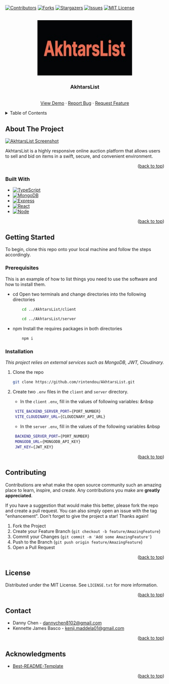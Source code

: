 <!-- Improved compatibility of back to top link: See: https://github.com/othneildrew/Best-README-Template/pull/73 -->

<a name="readme-top"></a>

<!--
*** Thanks for checking out the Best-README-Template. If you have a suggestion
*** that would make this better, please fork the repo and create a pull request
*** or simply open an issue with the tag "enhancement".
*** Don't forget to give the project a star!
*** Thanks again! Now go create something AMAZING! :D
-->

<!-- PROJECT SHIELDS -->
<!--
*** I'm using markdown "reference style" links for readability.
*** Reference links are enclosed in brackets [ ] instead of parentheses ( ).
*** See the bottom of this document for the declaration of the reference variables
*** for contributors-url, forks-url, etc. This is an optional, concise syntax you may use.
*** https://www.markdownguide.org/basic-syntax/#reference-style-links
-->

[![Contributors][contributors-shield]][contributors-url]
[![Forks][forks-shield]][forks-url]
[![Stargazers][stars-shield]][stars-url]
[![Issues][issues-shield]][issues-url]
[![MIT License][license-shield]][license-url]

<!-- PROJECT LOGO -->
<br />
<div align="center">
  <a href="https://github.com/rintendou/AkhtarsList">
    <img src="images/logo.jpg" alt="Logo" width="300" height="175">
  </a>

<h3 align="center">AkhtarsList</h3>

  <p align="center">
    <br />
    <a href="https://github.com/rintendou/AkhtarsList">View Demo</a>
    ·
    <a href="https://github.com/rintendou/AkhtarsList/issues">Report Bug</a>
    ·
    <a href="https://github.com/rintendou/AkhtarsList/issues">Request Feature</a>
  </p>
</div>

<!-- TABLE OF CONTENTS -->
<details>
  <summary>Table of Contents</summary>
  <ol>
    <li>
      <a href="#about-the-project">About The Project</a>
      <ul>
        <li><a href="#built-with">Built With</a></li>
      </ul>
    </li>
    <li>
      <a href="#getting-started">Getting Started</a>
      <ul>
        <li><a href="#prerequisites">Prerequisites</a></li>
        <li><a href="#installation">Installation</a></li>
      </ul>
    </li>
    <li><a href="#contributing">Contributing</a></li>
    <li><a href="#license">License</a></li>
    <li><a href="#contact">Contact</a></li>
    <li><a href="#acknowledgments">Acknowledgments</a></li>
  </ol>
</details>

<!-- ABOUT THE PROJECT -->

## About The Project

[![AkhtarsList Screenshot][product-screenshot]](https://github.com/rintendou/AkhtarsList)

AkhtarsList is a highly responsive online auction platform that allows users to sell and bid on items in a swift, secure, and convenient environment.

<p align="right">(<a href="#readme-top">back to top</a>)</p>

### Built With

-   [![TypeScript][TypeScript]][TypeScript-url]
-   [![MongoDB][MongoDB]][MongoDB-url]
-   [![Express][Express.js]][Express-url]
-   [![React][React.js]][React-url]
-   [![Node][Node.js]][Node-url]

<p align="right">(<a href="#readme-top">back to top</a>)</p>

<!-- GETTING STARTED -->

## Getting Started

To begin, clone this repo onto your local machine and follow the steps accordingly.

### Prerequisites

This is an example of how to list things you need to use the software and how to install them.

-   cd
    Open two terminals and change directories into the following directories

    ```sh
        cd ../AkhtarsList/client
    ```

    ```sh
        cd ../AkhtarsList/server
    ```

-   npm
    Install the requires packages in both directories
    ```sh
        npm i
    ```

### Installation

_This project relies on external services such as MongoDB, JWT, Cloudinary._

1. Clone the repo

    ```sh
    git clone https://github.com/rintendou/AkhtarsList.git
    ```

2. Create two `.env` files in the `client` and `server` directory.
   * In the `client` `.env`, fill in the values of following variables:
&nbsp
   ```sh
    VITE_BACKEND_SERVER_PORT={PORT_NUMBER}
    VITE_CLOUDINARY_URL={CLOUDINARY_API_URL}
   ```
   * In the `server` `.env`, fill in the values of the following variables
&nbsp
   ```sh
    BACKEND_SERVER_PORT={PORT_NUMBER}
    MONGODB_URL={MONGODB_API_KEY}
    JWT_KEY={JWT_KEY}
    ```

<p align="right">(<a href="#readme-top">back to top</a>)</p>

<!-- CONTRIBUTING -->

## Contributing

Contributions are what make the open source community such an amazing place to learn, inspire, and create. Any contributions you make are **greatly appreciated**.

If you have a suggestion that would make this better, please fork the repo and create a pull request. You can also simply open an issue with the tag "enhancement".
Don't forget to give the project a star! Thanks again!

1. Fork the Project
2. Create your Feature Branch (`git checkout -b feature/AmazingFeature`)
3. Commit your Changes (`git commit -m 'Add some AmazingFeature'`)
4. Push to the Branch (`git push origin feature/AmazingFeature`)
5. Open a Pull Request

<p align="right">(<a href="#readme-top">back to top</a>)</p>

<!-- LICENSE -->

## License

Distributed under the MIT License. See `LICENSE.txt` for more information.

<p align="right">(<a href="#readme-top">back to top</a>)</p>

<!-- CONTACT -->

## Contact

- Danny Chen - dannychen8102@gmail.com
- Kennette James Basco - kenji.maddela01@gmail.com

<p align="right">(<a href="#readme-top">back to top</a>)</p>

<!-- ACKNOWLEDGMENTS -->

## Acknowledgments

-   [Best-README-Template](https://github.com/othneildrew/Best-README-Template)

<p align="right">(<a href="#readme-top">back to top</a>)</p>

<!-- MARKDOWN LINKS & IMAGES -->
<!-- https://www.markdownguide.org/basic-syntax/#reference-style-links -->

[contributors-shield]: https://img.shields.io/github/contributors/rintendou/AkhtarsList.svg?style=for-the-badge
[contributors-url]: https://github.com/rintendou/AkhtarsList/graphs/contributors
[forks-shield]: https://img.shields.io/github/forks/rintendou/AkhtarsList.svg?style=for-the-badge
[forks-url]: https://github.com/rintendou/AkhtarsList/network/members
[stars-shield]: https://img.shields.io/github/stars/rintendou/AkhtarsList.svg?style=for-the-badge
[stars-url]: https://github.com/rintendou/AkhtarsList/stargazers
[issues-shield]: https://img.shields.io/github/issues/rintendou/AkhtarsList.svg?style=for-the-badge
[issues-url]: https://github.com/rintendou/AkhtarsList/issues
[license-shield]: https://img.shields.io/github/license/rintendou/AkhtarsList.svg?style=for-the-badge
[license-url]: https://github.com/rintendou/AkhtarsList/LICENSE.txt
[product-screenshot]: images/front-page.jpg
[TypeScript]: https://img.shields.io/badge/TypeScript-007ACC?style=for-the-badge&logo=typescript&logoColor=white
[TypeScript-url]: https://www.typescriptlang.org/
[MongoDB]: https://img.shields.io/badge/MongoDB-4EA94B?style=for-the-badge&logo=mongodb&logoColor=white
[MongoDB-url]: https://www.mongodb.com/
[Express.js]: https://img.shields.io/badge/Express.js-404D59?style=for-the-badge
[Express-url]: https://expressjs.com/
[React.js]: https://img.shields.io/badge/React-20232A?style=for-the-badge&logo=react&logoColor=61DAFB
[React-url]: https://reactjs.org/
[Node.js]: https://img.shields.io/badge/Node.js-43853D?style=for-the-badge&logo=node.js&logoColor=white
[Node-url]: https://nodejs.org/en

